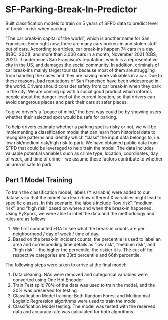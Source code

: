 # SF-Parking-Break-In-Predictor
Built classification models to train on 5 years of SFPD data to predict level of break-in risk when parking


“The car break-in capital of the world”, which is another name for San Francisco. Even right now, there are many cars broken-in and stolen stuff out of cars. According to articles, car break-ins happen 74 cars in a day (NBC, 2021), and more than 3,000 cars in a month, November 2021 (CBS, 2021). It undermines San Francisco’s reputation, which is a representative city in the US, and damages the social community. In addition, criminals of car break-ins mainly target tourists because most of them are struggling from handling the cases and they are having more valuables in a car. Due to these reasons, bad reputations of San Francisco have been widespread in the world. Drivers should consider safety from car break-in when they park in the city. We are coming up with a social good product which informs people about the danger level of the current location, so that drivers can avoid dangerous places and park their cars at safer places.

To give driver's a “peace of mind,” the best way could be by showing users whether their selected spot would be safe for parking. 

To help drivers estimate whether a parking spot is risky or not, we will be implementing a classification model that can learn from historical data to recognize patterns and identify which “class” the input data belongs to, i.e. low risk/medium risk/high risk to park. We have obtained public data from SFPD that could be leveraged to help train the model. The data includes valuable potential variables such as crime type, location, coordinates, day of week, and time of crime - we assume these factors contribute to whether an area is safe to park. 

## Part 1 Model Training

To train the classification model, labels (Y variable) were added to our datasets so that the model can learn how different X variables might lead to specific classes. In this scenario, the labels include “low risk”, “medium risk”, and “high risk” based on where  and when the break-in happened. Using PySpark, we were able to label the data and the methodology and rules are as follows: 

1) We first conducted EDA to see what the break-in counts are per neighborhood / day of week / time of day.
2) Based on the break-in incident counts, the percentile is used to label an area and corresponding time details as “low risk”, “medium risk”, and “high risk” - the higher the percentile, the riskier it is. The cut off for respective categories are 33rd percentile and 66th percentile. 

The following steps were taken to arrive at the final model:
1) Data cleaning: NAs were removed and categorical variables were converted using One Hot Encoder
2) Train Test split: 70% of the data was used to train the model, and the 30% was preserved for testing
3) Classification Model training: Both Random Forest and Multinomial Logistic Regression algorithms were used to train the model.
4) Classification Model testing: The model was tested with the reserved data and accuracy rate was calculated for both algorithms.
